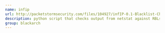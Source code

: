 ```yaml
---
name: infip
url: http://packetstormsecurity.com/files/104927/infIP-0.1-Blacklist-Checker.html
description: python script that checks output from netstat against RBLs from Spamhaus. URL : http://packetstormsecurity.com/files/104927/infIP-0.1-Blacklist-Checker.html Groups : blackarch blackarch-scanner blackarch-misc
group: blackarch
---
```

